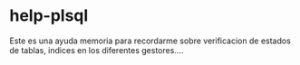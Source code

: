 # help-plsql
Este es una ayuda memoria para recordarme sobre verificacion de estados de tablas, indices en los diferentes gestores....
